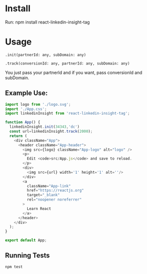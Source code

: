 
# Install

Run: npm install react-linkedin-insight-tag
  

# Usage
  
`.init(partnerId: any, subDomain: any)`

`.track(conversionId: any, partnerId: any, subDomain: any)` 
  
You just pass your partnerId and if you want, pass conversionId and subDomain.

## Example Use:

```javascript
import logo from './logo.svg';
import './App.css';
import linkedinInsight from 'react-linkedin-insight-tag';

function App() {
  linkedinInsight.init(34343,'dc')
  const url=linkedinInsight.track(2000);
  return (
    <div className="App">
      <header className="App-header">
        <img src={logo} className="App-logo" alt="logo" />
        <p>
          Edit <code>src/App.js</code> and save to reload.
        </p>
        <div>
          <img src={url} width='1' height='1' alt=''/>
        </div>
        <a
          className="App-link"
          href="https://reactjs.org"
          target="_blank"
          rel="noopener noreferrer"
        >
          Learn React
        </a>
      </header>
    </div>
  );
}

export default App;
```

## Running Tests

`npm test`
